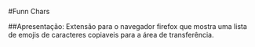 #Funn Chars

##Apresentação:
    Extensão para o navegador firefox que mostra uma lista de emojis de caracteres copiaveis para a área de transferência.
